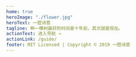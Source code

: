 ```yaml
---
home: true
heroImage: "./flower.jpg"
heroText: 一腔诗意
tagline: 种一棵树最好的时间是十年前，其次就是现在。
actionText: 进入导航 →
actionLink: /guide/
footer: MIT Licensed | Copyright © 2019 一腔诗意 
---
```


<div align="center" class="show-in-github">
  <img src="https://xin-tan.com/edit-tools.png">
  <br/><br/>````
</div>

<div align="center" class="show-in-github">
  <a href="https://xin-tan.com/"> <img src="https://img.shields.io/badge/online-阅读-success.svg?style=popout-square"></a>
  <a href="https://github.com/dongyuanxin"> <img src="https://img.shields.io/badge/author-心谭-ff69b4.svg?style=popout-square"></a>
  <a href="https://github.com/dongyuanxin/blog/blob/master/LICENSE"> <img src="https://img.shields.io/badge/license-MIT-blue.svg?style=popout-square"></a>
  <a href="https://xin-tan.com/"> <img src="https://img.shields.io/badge/about-前端|算法|UI|工具-fa8c16.svg?style=popout-square"></a>
  <br/><br/>
</div>

<style scoped>
main ul {
  line-height: 2.5;
}

.show-in-github {
  display: none;
}
#main-title {
    font-size: 2rem;
}
</style>